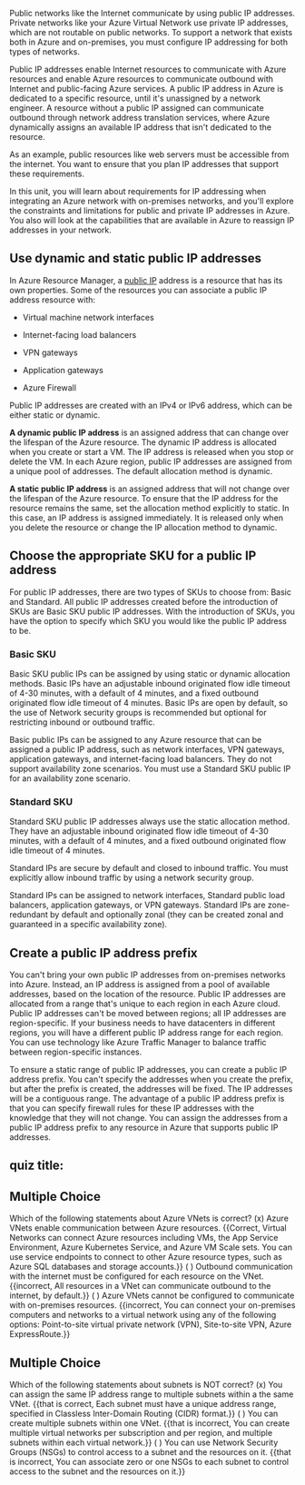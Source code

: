 

Public networks like the Internet communicate by using public IP addresses. Private networks like your Azure Virtual Network use private IP addresses, which are not routable on public networks. To support a network that exists both in Azure and on-premises, you must configure IP addressing for both types of networks.

Public IP addresses enable Internet resources to communicate with Azure resources and enable Azure resources to communicate outbound with Internet and public-facing Azure services. A public IP address in Azure is dedicated to a specific resource, until it's unassigned by a network engineer. A resource without a public IP assigned can communicate outbound through network address translation services, where Azure dynamically assigns an available IP address that isn't dedicated to the resource. 

As an example, public resources like web servers must be accessible from the internet. You want to ensure that you plan IP addresses that support these requirements.

In this unit, you will learn about requirements for IP addressing when integrating an Azure network with on-premises networks, and you'll explore the constraints and limitations for public and private IP addresses in Azure. You also will look at the capabilities that are available in Azure to reassign IP addresses in your network.

## Use dynamic and static public IP addresses

In Azure Resource Manager, a [public IP](https://docs.microsoft.com/en-us/azure/virtual-network/virtual-network-public-ip-address) address is a resource that has its own properties. Some of the resources you can associate a public IP address resource with:

- Virtual machine network interfaces

- Internet-facing load balancers

- VPN gateways

- Application gateways

- Azure Firewall

Public IP addresses are created with an IPv4 or IPv6 address, which can be either static or dynamic. 

**A dynamic public IP address** is an assigned address that can change over the lifespan of the Azure resource. The dynamic IP address is allocated when you create or start a VM. The IP address is released when you stop or delete the VM. In each Azure region, public IP addresses are assigned from a unique pool of addresses. The default allocation method is dynamic.

**A static public IP address** is an assigned address that will not change over the lifespan of the Azure resource. To ensure that the IP address for the resource remains the same, set the allocation method explicitly to static. In this case, an IP address is assigned immediately. It is released only when you delete the resource or change the IP allocation method to dynamic.

## Choose the appropriate SKU for a public IP address 

For public IP addresses, there are two types of SKUs to choose from: Basic and Standard. All public IP addresses created before the introduction of SKUs are Basic SKU public IP addresses. With the introduction of SKUs, you have the option to specify which SKU you would like the public IP address to be.

### Basic SKU

Basic SKU public IPs can be assigned by using static or dynamic allocation methods. Basic IPs have an adjustable inbound originated flow idle timeout of 4-30 minutes, with a default of 4 minutes, and a fixed outbound originated flow idle timeout of 4 minutes. Basic IPs are open by default, so the use of Network security groups is recommended but optional for restricting inbound or outbound traffic.

Basic public IPs can be assigned to any Azure resource that can be assigned a public IP address, such as network interfaces, VPN gateways, application gateways, and internet-facing load balancers. They do not support availability zone scenarios. You must use a Standard SKU public IP for an availability zone scenario.

### Standard SKU

Standard SKU public IP addresses always use the static allocation method. They have an adjustable inbound originated flow idle timeout of 4-30 minutes, with a default of 4 minutes, and a fixed outbound originated flow idle timeout of 4 minutes.

Standard IPs are secure by default and closed to inbound traffic. You must explicitly allow inbound traffic by using a network security group.

Standard IPs can be assigned to network interfaces, Standard public load balancers, application gateways, or VPN gateways. Standard IPs are zone-redundant by default and optionally zonal (they can be created zonal and guaranteed in a specific availability zone).

## Create a public IP address prefix

You can't bring your own public IP addresses from on-premises networks into Azure. Instead, an IP address is assigned from a pool of available addresses, based on the location of the resource. Public IP addresses are allocated from a range that's unique to each region in each Azure cloud. Public IP addresses can't be moved between regions; all IP addresses are region-specific. If your business needs to have datacenters in different regions, you will have a different public IP address range for each region. You can use technology like Azure Traffic Manager to balance traffic between region-specific instances.

To ensure a static range of public IP addresses, you can create a public IP address prefix. You can't specify the addresses when you create the prefix, but after the prefix is created, the addresses will be fixed. The IP addresses will be a contiguous range. The advantage of a public IP address prefix is that you can specify firewall rules for these IP addresses with the knowledge that they will not change. You can assign the addresses from a public IP address prefix to any resource in Azure that supports public IP addresses.


## quiz title: 

## Multiple Choice

Which of the following statements about Azure VNets is correct?
(x) Azure VNets enable communication between Azure resources. {{Correct, Virtual Networks can connect Azure resources including VMs, the App Service Environment, Azure Kubernetes Service, and Azure VM Scale sets. You can use service endpoints to connect to other Azure resource types, such as Azure SQL databases and storage accounts.}}
( ) Outbound communication with the internet must be configured for each resource on the VNet. {{incorrect, All resources in a VNet can communicate outbound to the internet, by default.}}
( ) Azure VNets cannot be configured to communicate with on-premises resources. {{incorrect, You can connect your on-premises computers and networks to a virtual network using any of the following options: Point-to-site virtual private network (VPN), Site-to-site VPN, Azure ExpressRoute.}} 

## Multiple Choice 

Which of the following statements about subnets is NOT correct?
(x) You can assign the same IP address range to multiple subnets within a the same VNet. {{that is correct, Each subnet must have a unique address range, specified in Classless Inter-Domain Routing (CIDR) format.}}
( ) You can create multiple subnets within one VNet. {{that is incorrect, You can create multiple virtual networks per subscription and per region, and multiple subnets within each virtual network.}}
( ) You can use Network Security Groups (NSGs) to control access to a subnet and the resources on it. {{that is incorrect, You can associate zero or one NSGs to each subnet to control access to the subnet and the resources on it.}}
